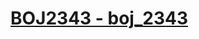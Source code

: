 # [BOJ2343 - boj_2343](https://www.acmicpc.net/problem/2343)
<!--tags: binary search, parametric search-->
